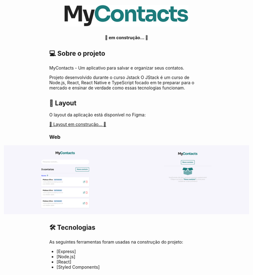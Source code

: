 <h1 align="center">
  <img src="./fe/src/assets/images/logo.svg"/>
</h1>

<h4 align="center"> 
	🚧 em construção... 🚧
</h4>

## 💻 Sobre o projeto

MyContacts - Um aplicativo para salvar e organizar seus contatos.

Projeto desenvolvido durante o curso Jstack
O JStack é um curso de Node.js, React, React Native e TypeScript focado em te preparar para o mercado e ensinar de verdade como essas tecnologias funcionam.

## 🎨 Layout

O layout da aplicação está disponível no Figma:


<a href="https://www.figma.com6">
 🚧 Layout em construção... 🚧
</a>

### Web

<p align="center" style="display: flex; align-items: flex-start; justify-content: center;">
  <img src="./fe/src/assets/images/home.png"  width="400px"/>

  <img src="./fe/src/assets/images/noContacts.png"  width="400px"/>
</p>


## 🛠 Tecnologias

As seguintes ferramentas foram usadas na construção do projeto:

- [Express]
- [Node.js]
- [React]
- [Styled Components]
